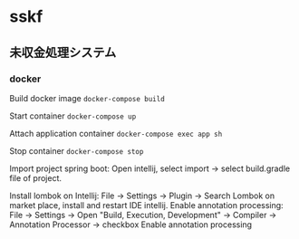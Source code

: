# sskf
## 未収金処理システム

### docker
Build docker image
``docker-compose build``

Start container
``docker-compose up``

Attach application container
``docker-compose exec app sh``

Stop container
``docker-compose stop``

Import project spring boot: Open intellij, select import -> select build.gradle file of project.


Install lombok on Intellij: File -> Settings -> Plugin -> Search Lombok on market place, install and restart IDE intellij. 
Enable annotation processing: File -> Settings -> Open "Build, Execution, Development" -> Compiler -> Annotation Processor -> checkbox Enable annotation processing

